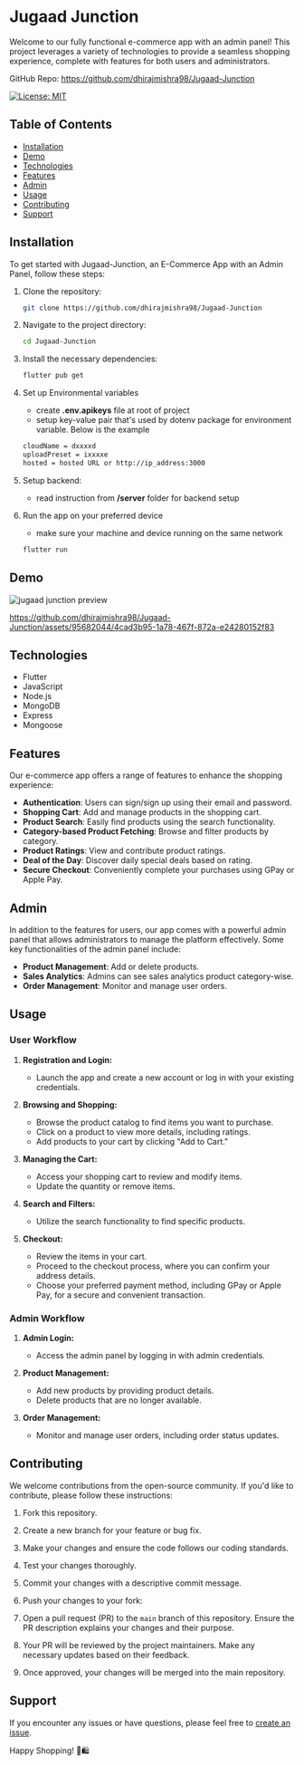 # Jugaad Junction

Welcome to our fully functional e-commerce app with an admin panel! This project leverages a variety of technologies to provide a seamless shopping experience, complete with features for both users and administrators.

GitHub Repo: https://github.com/dhirajmishra98/Jugaad-Junction


[![License: MIT](https://img.shields.io/badge/License-MIT-yellow.svg)](https://opensource.org/licenses/MIT)

## Table of Contents

- [Installation](#installation)
- [Demo](#demo)
- [Technologies](#technologies)  
- [Features](#features)
- [Admin](#admin)  
- [Usage](#usage)
- [Contributing](#contributing)
- [Support](#support)



## Installation
To get started with Jugaad-Junction, an E-Commerce App with an Admin Panel, follow these steps:

1. Clone the repository:
   ```bash
   git clone https://github.com/dhirajmishra98/Jugaad-Junction

2. Navigate to the project directory:
   ```bash
   cd Jugaad-Junction

3. Install the necessary dependencies:
   ```bash
   flutter pub get

4. Set up Environmental variables
    - create **.env.apikeys** file at root of project
    - setup key-value pair that's used by dotenv package for environment variable. Below is the example
    ```bash
    cloudName = dxxxxd
    uploadPreset = ixxxxe
    hosted = hosted URL or http://ip_address:3000 

5. Setup backend:
   - read instruction from **/server** folder for backend setup

6. Run the app on your preferred device
   - make sure your machine and device running on the same network
   ```bash
   flutter run

## Demo
![jugaad junction preview](https://github.com/dhirajmishra98/Jugaad-Junction/assets/95682044/17eab499-6f76-44bf-b031-b09dc082af7a) 


https://github.com/dhirajmishra98/Jugaad-Junction/assets/95682044/4cad3b95-1a78-467f-872a-e24280152f83 

## Technologies
- Flutter
- JavaScript
- Node.js
- MongoDB
- Express
- Mongoose

## Features
Our e-commerce app offers a range of features to enhance the shopping experience:

- **Authentication**: Users can sign/sign up using their email and password.
- **Shopping Cart**: Add and manage products in the shopping cart.
- **Product Search**: Easily find products using the search functionality.
- **Category-based Product Fetching**: Browse and filter products by category.
- **Product Ratings**: View and contribute product ratings.
- **Deal of the Day**: Discover daily special deals based on rating.
- **Secure Checkout**: Conveniently complete your purchases using GPay or Apple Pay.

## Admin 
In addition to the features for users, our app comes with a powerful admin panel that allows administrators to manage the platform effectively. Some key functionalities of the admin panel include:

- **Product Management**: Add or delete products.
- **Sales Analytics**: Admins can see sales analytics product category-wise.
- **Order Management**: Monitor and manage user orders.

## Usage

### User Workflow

1. **Registration and Login:**
   - Launch the app and create a new account or log in with your existing credentials.
   
2. **Browsing and Shopping:**
   - Browse the product catalog to find items you want to purchase.
   - Click on a product to view more details, including ratings.
   - Add products to your cart by clicking "Add to Cart."

3. **Managing the Cart:**
   - Access your shopping cart to review and modify items.
   - Update the quantity or remove items.

4. **Search and Filters:**
   - Utilize the search functionality to find specific products.

5. **Checkout:**
   - Review the items in your cart.
   - Proceed to the checkout process, where you can confirm your address details.
   - Choose your preferred payment method, including GPay or Apple Pay, for a secure and convenient transaction.

### Admin Workflow

1. **Admin Login:**
   - Access the admin panel by logging in with admin credentials.

2. **Product Management:**
   - Add new products by providing product details.
   - Delete products that are no longer available.

3. **Order Management:**
   - Monitor and manage user orders, including order status updates.


## Contributing
We welcome contributions from the open-source community. If you'd like to contribute, please follow these instructions:
1. Fork this repository.

2. Create a new branch for your feature or bug fix.

3. Make your changes and ensure the code follows our coding standards.

4. Test your changes thoroughly.

5. Commit your changes with a descriptive commit message.

6. Push your changes to your fork:

7. Open a pull request (PR) to the `main` branch of this repository. Ensure the PR description explains your changes and their purpose.

8. Your PR will be reviewed by the project maintainers. Make any necessary updates based on their feedback.

9. Once approved, your changes will be merged into the main repository.


## Support
If you encounter any issues or have questions, please feel free to [create an issue](https://github.com/dhirajmishra98/ecommerce-app/issues).

Happy Shopping! 🛒🛍️


